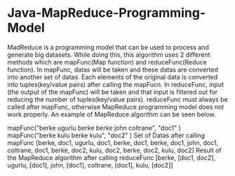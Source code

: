 # Java-MapReduce-Programming-Model
MadReduce is a programming model that can be used to process and generate big datasets. While doing this, this algorithm uses 2 different methods which are mapFunc(Map function) and reduceFunc(Reduce function). In mapFunc, datas will be taken and these datas are converted into 
another set of datas. Each elements of the original data is converted into tuples(key/value pairs) after calling the mapFucn. In reduceFunc, input (the output of the mapFunc) will be taken and that input is filtered out for reducing the number of tuples(key/value pairs). reduceFunc must always be called after mapFunc, otherwise MapReduce programming model does not work properly. An example of MapReduce algorithm can be seen below.

mapFunc("berke ugurlu berke berke john coltrane", "doc1" )
mapFunc("berke kulu berke kulu", "doc2" )
Set of Datas after calling mapFunc
[berke, doc1, ugurlu, doc1, berke, doc1, berke, doc1, john, doc1, coltrane, doc1, berke, doc2, kulu, doc2, berke, doc2, kulu, doc2]
Result of the MapReduce algorithm after calling reduceFunc
[berke, [doc1, doc2], ugurlu, [doc1], john, [doc1], coltrane, [doc1], kulu, [doc2]]

